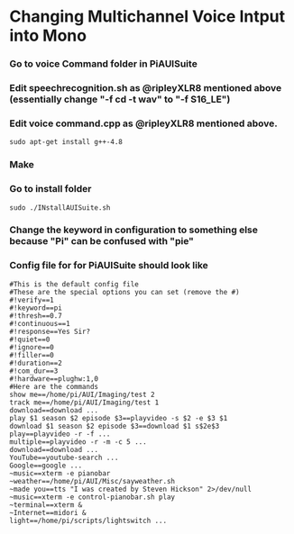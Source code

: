 # Changing Multichannel Voice Intput into Mono
### Go to voice Command folder in PiAUISuite
### Edit speechrecognition.sh as @ripleyXLR8 mentioned above (essentially change "-f cd -t wav" to "-f S16_LE")
### Edit voice command.cpp as @ripleyXLR8 mentioned above.
```shell
sudo apt-get install g++-4.8
```
### Make
### Go to install folder 
```shell
sudo ./INstallAUISuite.sh
```
### Change the keyword in configuration to something else because "Pi" can be confused with "pie"
### Config file for for PiAUISuite should look like
```shell
#This is the default config file
#These are the special options you can set (remove the #)
#!verify==1
#!keyword==pi
#!thresh==0.7
#!continuous==1
#!response==Yes Sir?
#!quiet==0
#!ignore==0
#!filler==0
#!duration==2
#!com_dur==3
#!hardware==plughw:1,0
#Here are the commands
show me==/home/pi/AUI/Imaging/test 2
track me==/home/pi/AUI/Imaging/test 1
download==download ...
play $1 season $2 episode $3==playvideo -s $2 -e $3 $1
download $1 season $2 episode $3==download $1 s$2e$3
play==playvideo -r -f ...
multiple==playvideo -r -m -c 5 ...
download==download ...
YouTube==youtube-search ...
Google==google ...
~music==xterm -e pianobar
~weather==/home/pi/AUI/Misc/sayweather.sh
~made you==tts "I was created by Steven Hickson" 2>/dev/null
~music==xterm -e control-pianobar.sh play
~terminal==xterm &
~Internet==midori &
light==/home/pi/scripts/lightswitch ...
```
